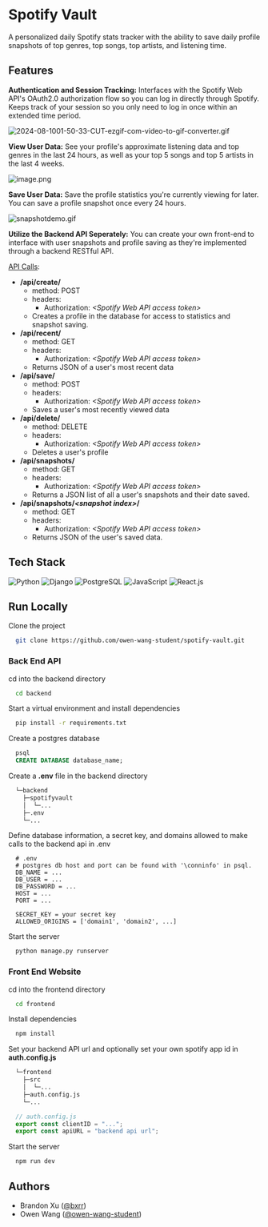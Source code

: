 # Spotify Vault 
A personalized daily Spotify stats tracker with the ability to save daily profile snapshots of top genres, top songs, top artists, and listening time.

## Features 
**Authentication and Session Tracking:** Interfaces with the Spotify Web API's OAuth2.0 authorization flow so you can log in directly through Spotify. Keeps track of your session so you only need to log in once within an extended time period.

![2024-08-1001-50-33-CUT-ezgif-com-video-to-gif-converter.gif](https://i.postimg.cc/VN8CVZrk/2024-08-1001-50-33-CUT-ezgif-com-video-to-gif-converter.gif)

**View User Data:** See your profile's approximate listening data and top genres in the last 24 hours, as well as your top 5 songs and top 5 artists in the last 4 weeks.

![image.png](https://i.postimg.cc/1RJLYdtR/image.png)

**Save User Data:** Save the profile statistics you're currently viewing for later. You can save a profile snapshot once every 24 hours.

![snapshotdemo.gif](https://i.postimg.cc/B6K52c3H/snapshotdemo.gif)

**Utilize the Backend API Seperately:** You can create your own front-end to interface with user snapshots and profile saving as they're implemented through a backend RESTful API.

<ins>API Calls</ins>:
- **/api/create/**
  - method: POST
  - headers:
    - Authorization: _\<Spotify Web API access token\>_
  - Creates a profile in the database for access to statistics and snapshot saving.
- **/api/recent/**
  - method: GET
  - headers:
    - Authorization: _\<Spotify Web API access token\>_
  - Returns JSON of a user's most recent data
- **/api/save/**
  - method: POST
  - headers:
    - Authorization: _\<Spotify Web API access token\>_
  - Saves a user's most recently viewed data
- **/api/delete/**
  - method: DELETE
  - headers:
    - Authorization: _\<Spotify Web API access token\>_
  - Deletes a user's profile
- **/api/snapshots/**
  - method: GET
  - headers:
    - Authorization: _\<Spotify Web API access token\>_
  - Returns a JSON list of all a user's snapshots and their date saved.
- **/api/snapshots/_\<snapshot index\>_/**
  - method: GET
  - headers:
    - Authorization: _\<Spotify Web API access token\>_
  - Returns JSON of the user's saved data.

## Tech Stack 
![Python](https://img.shields.io/badge/Python-3776AB.svg?style=for-the-badge&logo=Python&logoColor=white)
![Django](https://img.shields.io/badge/Django-092E20.svg?style=for-the-badge&logo=Django&logoColor=white)
![PostgreSQL](https://img.shields.io/badge/PostgreSQL-4169E1.svg?style=for-the-badge&logo=PostgreSQL&logoColor=white)
![JavaScript](https://img.shields.io/badge/JavaScript-F7DF1E.svg?style=for-the-badge&logo=JavaScript&logoColor=black)
![React.js](https://img.shields.io/badge/React-61DAFB.svg?style=for-the-badge&logo=React&logoColor=black)

## Run Locally 
Clone the project

```bash
  git clone https://github.com/owen-wang-student/spotify-vault.git
```

### Back End API

cd into the backend directory
```bash
  cd backend
```

Start a virtual environment and install dependencies

```bash
  pip install -r requirements.txt
```

Create a postgres database

```SQL 
  psql
  CREATE DATABASE database_name;
```

Create a **.env** file in the backend directory
```bash
  └─backend
    ├─spotifyvault
    │  └─...
    ├─.env
    └─...
```

Define database information, a secret key, and domains allowed to make calls to the backend api in .env
```Dotenv
  # .env
  # postgres db host and port can be found with '\conninfo' in psql.
  DB_NAME = ...
  DB_USER = ...
  DB_PASSWORD = ...
  HOST = ...
  PORT = ...

  SECRET_KEY = your secret key
  ALLOWED_ORIGINS = ['domain1', 'domain2', ...]
```
Start the server

```bash
  python manage.py runserver
```

### Front End Website

cd into the frontend directory

```bash
  cd frontend
```

Install dependencies

```bash
  npm install
```

Set your backend API url and optionally set your own spotify app id in **auth.config.js**

``` bash
  └─frontend
    ├─src
    │  └─...
    ├─auth.config.js
    └─...
```
```js
  // auth.config.js
  export const clientID = "...";
  export const apiURL = "backend api url";
```

Start the server

```bash
  npm run dev
```

## Authors

- Brandon Xu ([@bxrr](https://www.github.com/bxrr))
- Owen Wang ([@owen-wang-student](https://github.com/owen-wang-student))
